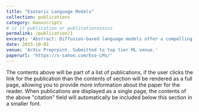 ```yaml
---
title: "Esoteric Language Models"
collection: publications
category: manuscripts
# is it publication or publicationssssss
permalink: /publication/1
excerpt: 'Abstract: Diffusion-based language models offer a compelling alternative to autoregressive (AR) models by enabling parallel and controllable generation. Among this family of models, Masked Diffusion Models (MDMs) achieve the strongest performance but still underperform AR models in perplexity and lack key inference-time efficiency features—most notably, KV caching. In this work, we introduce Eso-LMs, a new family of models that fuses AR and MDM paradigms, enabling smooth interpolation between their perplexities while overcoming their respective limitations. Eso-LMs set a new state of the art on standard language modeling benchmarks. Crucially, we are the first to introduce KV caching for MDMs while preserving parallel generation, significantly improving inference efficiency. Combined with an optimized sampling schedule, our method achieves up to 65× faster inference than standard MDMs and 4× faster inference than prior semi-autoregressive approaches.'
date: 2015-10-01
venue: 'ArXiv Preprpint. Submitted to top tier ML venue.'
paperurl: 'https://s-sahoo.com/Eso-LMs/'
---
```


The contents above will be part of a list of publications, if the user clicks the link for the publication than the contents of section will be rendered as a full page, allowing you to provide more information about the paper for the reader. When publications are displayed as a single page, the contents of the above "citation" field will automatically be included below this section in a smaller font.